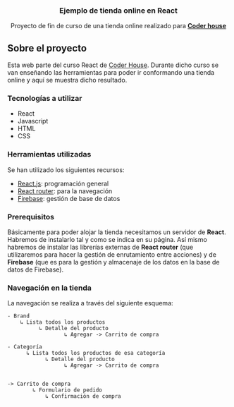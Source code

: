 <div id="top"></div>


<div align="center">

  <h3 align="center">Ejemplo de tienda online en React</h3>

  <p align="center">
    Proyecto de fin de curso de una tienda online realizado para 
    <a href="https://www.coderhouse.es/"><strong>Coder house</strong></a>
  </p>
</div>



## Sobre el proyecto


Esta web parte del curso React de <a href="https://www.coderhouse.es/">Coder House</a>. Durante dicho curso se van enseñando las herramientas para poder ir conformando una tienda online y aquí se muestra dicho resultado.




### Tecnologías a utilizar

* React
* Javascript
* HTML
* CSS



### Herramientas utilizadas

Se han utilizado los siguientes recursos:


* [React.js](https://reactjs.org/): programación general
* [React router](https://reactrouter.com/): para la navegación
* [Firebase](https://firebase.google.com/): gestión de base de datos






### Prerequisitos

Básicamente para poder alojar la tienda necesitamos un servidor de <b>React</b>. Habremos de instalarlo tal y como se indica en su página. Así mismo habremos de instalar las librerías externas de <b>React router</b> (que utilizaremos para hacer la gestión de enrutamiento entre acciones) y de <b>Firebase</b> (que es para la gestión y almacenaje de los datos en la base de datos de Firebase).



### Navegación en la tienda

La navegación se realiza a través del siguiente esquema:


    - Brand
        ↳ Lista todos los productos
              ↳ Detalle del producto
                      ↳ Agregar -> Carrito de compra

    - Categoría
          ↳ Lista todos los productos de esa categoría
                ↳ Detalle del producto
                      ↳ Agregar -> Carrito de compra


    -> Carrito de compra
            ↳ Formulario de pedido
                ↳ Confirmación de compra

